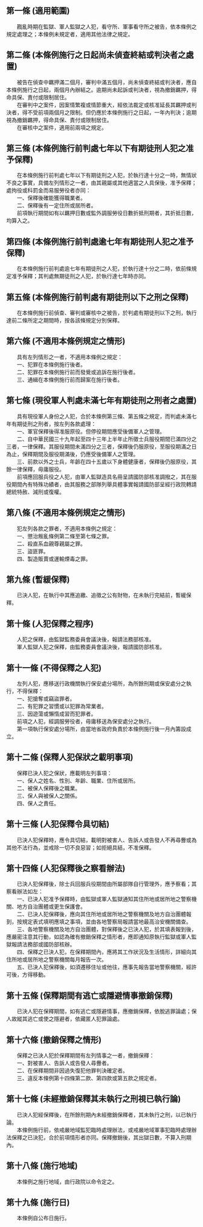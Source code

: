 第一條 (適用範圍)
-----------------
　　戡亂時期在監獄、軍人監獄之人犯，看守所、軍事看守所之被告，依本條例之規定處理之；本條例未規定者，適用其他法律之規定。  


第二條 (本條例施行之日起尚未偵查終結或判決者之處置)
---------------------------------------------------
　　被告在偵查中羈押滿二個月，審判中滿五個月，尚未偵查終結或判決者，應自本條例施行之日起，兩個月內辦結之。逾期尚未起訴或判決者，視為撤銷羈押，得命具保、責付或限制居住。  
　　在審判中之案件，因案情繁複或情節重大，經依法裁定或核准延長其羈押或判決者，得不受前項兩個月之限制。但仍應於本條例施行之日起，一年內判決；逾期視為撤銷羈押，得命具保、責付或限制居住。  
　　在審核中之案件，適用前兩項之規定。  


第三條 (本條例施行前判處七年以下有期徒刑人犯之准予保釋)
-------------------------------------------------------
　　在本條例施行前判處七年以下有期徒刑之人犯，於執行達十分之一時，無情狀不良之事實，具備左列情形之一者，由其親屬或其他適當之人具保後，准予保釋；處拘役或科罰金而易服勞役者亦同：  
　　一、保釋後確能獲得職業者。  
　　二、保釋後有一定住所或居所者。  
　　前項執行期間如有以羈押日數或監外調服勞役日數折抵刑期者，其折抵日數，均算入之。  


第四條 (本條例施行前判處逾七年有期徒刑人犯之准予保釋)
-----------------------------------------------------
　　在本條例施行前判處逾七年有期徒刑之人犯，於執行達十分之二時，依前條規定准予保釋；其判處無期徒刑之人犯，於執行達七年時亦同。  


第五條 (本條例施行前判處有期徒刑以下之刑之保釋)
-----------------------------------------------
　　在本條例施行前偵查、審判或審核中之被告，於判處有期徒刑以下之刑，執行達前二條所定之期間時，按各該條規定分別保釋。  


第六條 (不適用本條例規定之情形)
-------------------------------
　　具有左列情形之一者，不適用本條例之規定：  
　　一、犯罪在本條例施行後者。  
　　二、犯罪在本條例施行前而發覺或追訴在施行後者。  
　　三、通緝在本條例施行前而歸案在施行後者。  


第七條 (現役軍人判處未滿七年有期徒刑之刑者之處置)
-------------------------------------------------
　　具有現役軍人身份之人犯，合於本條例第三條、第五條之規定，而判處未滿七年有期徒刑之刑者，按左列各款處理：  
　　一、軍官保釋後得准服原役。但停役期間應受後備軍人之管理。  
　　二、自中華民國三十九年起至四十三年上半年止所徵士兵服役期間已滿四分之三者，一律保釋。其服役期間未滿四分之三者，保釋後仍服原役，至服役期滿之日為止，保釋期間及服役期滿後，仍應受後備軍人之管理。  
　　三、前款以外之士兵，年齡在四十五歲以下身體健康者，保釋後仍服原役，其餘一律保釋，毋庸服役。  
　　前項應回服兵役之人犯，由軍人監獄造具名冊呈請國防部核准調撥之，其在服役期間內有特殊功績者，由其服務之部隊列舉具體事實報請國防部呈經行政院轉請總統特赦、減刑或復權。  


第八條 (不適用本條例規定之情形)
-------------------------------
　　犯左列各款之罪者，不適用本條例之規定：  
　　一、懲治叛亂條例第二條至第七條之罪。  
　　二、殺直系血親尊親屬之罪。  
　　三、盜匪罪。  
　　四、製造販賣或運輸煙毒之罪。  


第九條 (暫緩保釋)
-----------------
　　已決人犯，在執行中其應追繳、追徵之公有財物，在未執行完結前，暫緩保釋。  


第十條 (人犯保釋之程序)
-----------------------
　　人犯之保釋，由監獄監務委員會議決後，報請法務部核准。  
　　軍人監獄人犯之保釋，由監務委員會議決後，報請國防部核准。  


第十一條 (不得保釋之人犯)
-------------------------
　　左列人犯，應移送行政機關執行保安處分場所，為所餘刑期或保安處分之執行，不得保釋：  
　　一、犯搶奪或竊盜罪者。  
　　二、有犯罪之習慣或以犯罪為常業者。  
　　三、因遊蕩或懶惰成習而犯罪者。  
　　前項之人犯，經調服勞役者，毋庸移送為保安處分之執行。  
　　第一項執行保安處分場所，由當地省政府負責於本條例施行後一月內籌設成立。  


第十二條 (保釋人犯保狀之載明事項)
---------------------------------
　　保釋已決人犯之保狀，應載明左列事項：  
　　一、保人之姓名、性別、年齡、職業、住所或居所。  
　　二、被保人保釋後之職業。  
　　三、保人與被保人之關係。  
　　四、保人之責任。  


第十三條 (人犯保釋令具切結)
---------------------------
　　已決人犯保釋時，應令具切結，載明對被害人、告訴人或告發人不再尋釁或為其他不法行為，並戒除一切不良惡習；如拒絕具結，不准保釋。  


第十四條 (人犯保釋後之察看辦法)
-------------------------------
　　已決人犯保釋後，除士兵回服兵役期間由所屬部隊自行管理外，應予察看；其察看辦法如左：  
　　一、已決人犯准予保釋時，由監獄或軍人監獄通知其住所地或居所地之警察機關、地方自治團體或更生保護會。  
　　二、已決人犯保釋後，應向其住所地或居所地之警察機關及地方自治團體報到，按規定表式填明應填之事項，並由各地警察局報請當地最高治安機關備查。  
　　三、各地警察機關及地方自治團體，對保釋後之已決人犯，於其填表報到後，應嚴密注意其行動，如認為確有撤銷保釋之情形者，應即通知原執行監獄或軍人監獄報請法務部或國防部核辦。  
　　四、保釋之已決人犯，在保釋期間內，應將其工作狀況及生活情形，詳細向其住所地或居所地之警察機關每月報告一次。  
　　五、已決人犯保釋後，如須遷移住址或他往，應事先報告當地警察機關，經許可後，方得移動。  


第十五條 (保釋期間有逃亡或隱避情事撤銷保釋)
-------------------------------------------
　　已決人犯在保釋期間，如有逃亡或隱避情事，應撤銷保釋，依脫逃罪論處；保人故縱其逃亡或使之隱避者，依藏匿人犯罪論處。  


第十六條 (撤銷保釋之情形)
-------------------------
　　保釋之已決人犯於保釋期間有左列情事之一者，撤銷保釋：  
　　一、對被害人、告訴人或告發人尋釁者。  
　　二、在保釋期間非因過失復犯他罪判決確定者。  
　　三、違反本條例第十四條第二款、第四款或第五款之規定者。  


第十七條 (未經撤銷保釋其未執行之刑視已執行論)
---------------------------------------------
　　已決人犯經保釋後，在所餘刑期內未經撤銷保釋者，其未執行之刑，以已執行論。  
　　本條例施行前，依戒嚴地域監犯臨時處理辦法，或戒嚴地域軍事犯臨時處理辦法保釋之已決犯，合於前項情形者亦同。保釋撤銷後，其出獄日數，不算入刑期內。  


第十八條 (施行地域)
-------------------
　　本條例之施行地域，由行政院以命令定之。  


第十九條 (施行日)
-----------------
　　本條例自公布日施行。